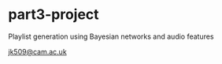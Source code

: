 part3-project
=============

Playlist generation using Bayesian networks and audio features

jk509@cam.ac.uk
